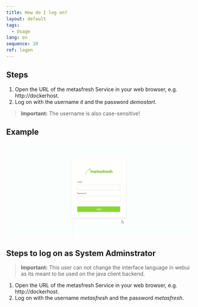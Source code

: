```yaml
---
title: How do I log on?
layout: default
tags:
  - Usage
lang: en
sequence: 10
ref: logon
---
```


## Steps

1. Open the URL of the metasfresh Service in your web browser, e.g. http://dockerhost.
1. Log on with the username _it_ and the password _demostart_.

 > **Important:** The username is also case-sensitive!


## Example
![](assets/login.gif)


## Steps to log on as System Adminstrator

> **Important:** This user can not change the interface language in webui as its meant to be used on the java client backend.

1. Open the URL of the metasfresh Service in your web browser, e.g. http://dockerhost.
1. Log on with the username _metasfresh_ and the password _metasfresh_.
